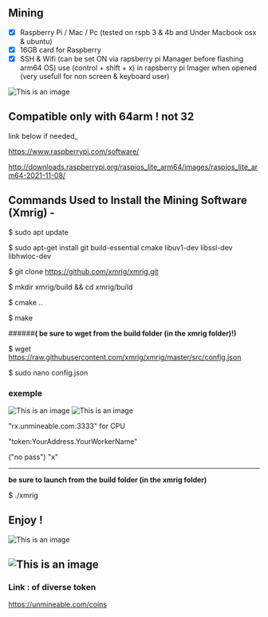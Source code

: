 ## Mining 

- [x] Raspberry Pi / Mac / Pc (tested on rspb 3 & 4b and Under Macbook osx & ubuntu) 
- [x] 16GB card for Raspberry  
- [x] SSH  & Wifi (can be set ON via rapsberry pi Manager before flashing arm64 OS) use (control + shift + x) in rapsberry pi Imager when opened 
     (very usefull for non screen & keyboard user)

![This is an image](https://github.com/cryptonobo/MinnigTools/blob/master/istockphoto-1170634914-612x612.jpg)
## Compatible only with 64arm ! not 32

link below if needed_

https://www.raspberrypi.com/software/

http://downloads.raspberrypi.org/raspios_lite_arm64/images/raspios_lite_arm64-2021-11-08/


## **Commands Used to Install the Mining Software (Xmrig) -**

$ sudo apt update

$ sudo apt-get install git build-essential cmake libuv1-dev libssl-dev libhwloc-dev

$ git clone https://github.com/xmrig/xmrig.git

$ mkdir xmrig/build && cd xmrig/build

$ cmake .. 

$ make 


######**( be sure to wget from the build folder (in the xmrig folder)!)**

$ wget https://raw.githubusercontent.com/xmrig/xmrig/master/src/config.json


$ sudo nano config.json 

### exemple

![This is an image](https://github.com/cryptonobo/MinnigTools/blob/master/Screenshot%202021-11-16%20at%2006.45.36.png)
![This is an image](https://github.com/cryptonobo/MinnigTools/blob/master/Screenshot%202021-11-16%20at%2006.45.28.png)

"rx.unmineable.com:3333" for CPU 

"token:YourAddress.YourWorkerName"

("no pass") "x"

------------

**be sure to launch from the build folder (in the xmrig folder)**

$ ./xmrig 


## **Enjoy** !

![This is an image](https://github.com/cryptonobo/Mining-XMRIG-various-coin-/blob/master/Screenshot%202021-11-16%20at%2007.06.49.png)

![This is an image](https://github.com/cryptonobo/Mining-XMRIG-various-coin-/blob/master/Screenshot%202021-11-16%20at%2007.06.55.png)
-------------


### **Link :**  of diverse token 

https://unmineable.com/coins

